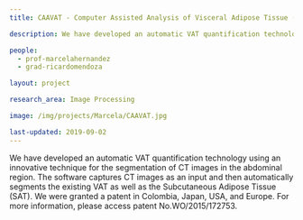 ```yaml
---
title: CAAVAT - Computer Assisted Analysis of Visceral Adipose Tissue (VAT) on CT Images

description: We have developed an automatic VAT quantification technology using an innovative technique for the segmentation of CT images in the abdominal region. The software captures CT images as an input and then automatically segments the existing VAT as well as the Subcutaneous Adipose Tissue (SAT). We were granted a patent in Colombia, Japan, USA, and Europe. For more information, please access patent No.WO/2015/172753.

people:
  - prof-marcelahernandez
  - grad-ricardomendoza

layout: project

research_area: Image Processing

image: /img/projects/Marcela/CAAVAT.jpg

last-updated: 2019-09-02
---
```


We have developed an automatic VAT quantification technology using an innovative technique for the segmentation of CT images in the abdominal region. The software captures CT images as an input and then automatically segments the existing VAT as well as the Subcutaneous Adipose Tissue (SAT). We were granted a patent in Colombia, Japan, USA, and Europe. For more information, please access patent No.WO/2015/172753.
